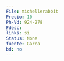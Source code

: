 ```yaml
---
File: michellerabbit
Precio: 10
Ph-Vd: 924-278
Fdesc: 
links: si
Status: None
fuente: Garca
bd: no
---
```

